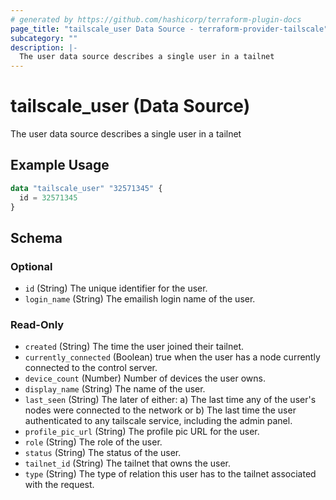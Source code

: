 ```yaml
---
# generated by https://github.com/hashicorp/terraform-plugin-docs
page_title: "tailscale_user Data Source - terraform-provider-tailscale"
subcategory: ""
description: |-
  The user data source describes a single user in a tailnet
---
```


# tailscale_user (Data Source)

The user data source describes a single user in a tailnet

## Example Usage

```terraform
data "tailscale_user" "32571345" {
  id = 32571345
}
```

<!-- schema generated by tfplugindocs -->
## Schema

### Optional

- `id` (String) The unique identifier for the user.
- `login_name` (String) The emailish login name of the user.

### Read-Only

- `created` (String) The time the user joined their tailnet.
- `currently_connected` (Boolean) true when the user has a node currently connected to the control server.
- `device_count` (Number) Number of devices the user owns.
- `display_name` (String) The name of the user.
- `last_seen` (String) The later of either: a) The last time any of the user's nodes were connected to the network or b) The last time the user authenticated to any tailscale service, including the admin panel.
- `profile_pic_url` (String) The profile pic URL for the user.
- `role` (String) The role of the user.
- `status` (String) The status of the user.
- `tailnet_id` (String) The tailnet that owns the user.
- `type` (String) The type of relation this user has to the tailnet associated with the request.
